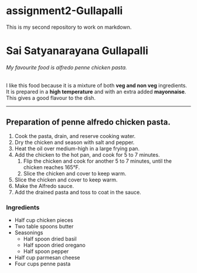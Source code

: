 # assignment2-Gullapalli
This is my second repository to work on markdown.

# Sai Satyanarayana Gullapalli
###### My favourite food is alfredo penne chicken pasta.

I like this food because it is a mixture of both **veg and non veg** ingredients. It is prepared in a **high temperature** and with an extra added **mayonnaise**. This gives a good flavour to the dish.

----

## Preparation of penne alfredo chicken pasta.
1. Cook the pasta, drain, and reserve cooking water.
1. Dry the chicken and season with salt and pepper.
1. Heat the oil over medium-high in a large frying pan.
1. Add the chicken to the hot pan, and cook for 5 to 7 minutes.
    1. Flip the chicken and cook for another 5 to 7 minutes, until the chicken reaches 165°F.
    2. Slice the chicken and cover to keep warm.
1. Slice the chicken and cover to keep warm.
1. Make the Alfredo sauce.
1. Add the drained pasta and toss to coat in the sauce.

### Ingredients
* Half cup chicken pieces
* Two table spoons butter
* Seasonings
    * Half spoon dried basil
    * Half spoon dried oregano
    * Half spoon pepper
* Half cup parmesan cheese
* Four cups penne pasta
